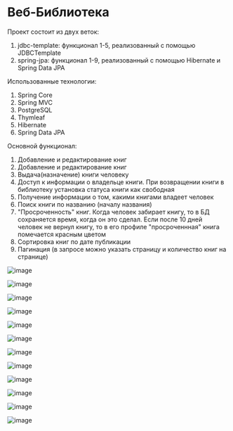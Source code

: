 # Веб-Библиотека
Проект состоит из двух веток:
1) jdbc-template: функционал 1-5, реализованный с помощью JDBCTemplate
2) spring-jpa: функционал 1-9, реализованный с помощью Hibernate и Spring Data JPA

Использованные технологии:
1) Spring Core
2) Spring MVC
3) PostgreSQL
4) Thymleaf
5) Hibernate
6) Spring Data JPA

Основной функционал:
1) Добавление и редактирование книг
2) Добавление и редактирование книг
3) Выдача(назначение) книги человеку
4) Доступ к информации о владельце книги. При возвращении книги в библиотеку установка статуса книги как свободная
5) Получение информации о том, какими книгами владеет человек
6) Поиск книги по названию (началу названия)
7) "Просроченность" книг. Когда человек забирает книгу, то в БД сохраняется время, когда он это сделал. Если после 10 дней человек не вернул книгу, то в его профиле "просроченнная" книга помечается красным цветом
8) Сортировка книг по дате публикации
9) Пагинация (в запросе можно указать страницу и количество книг на странице)

![image](https://github.com/Artifeex/WebLibrary/assets/71323102/1618ca8c-2810-4af4-8c28-d0b9337e498c)

![image](https://github.com/Artifeex/WebLibrary/assets/71323102/276adf7f-a163-4b90-a170-08bedc8cd7f7)

![image](https://github.com/Artifeex/WebLibrary/assets/71323102/5eb0ef29-903e-4486-aa1a-e6fd261421a4)

![image](https://github.com/Artifeex/WebLibrary/assets/71323102/a293d1d3-a4a8-4c10-8a45-09e2be85e6d1)

![image](https://github.com/Artifeex/WebLibrary/assets/71323102/aa562c37-004f-4c86-a870-d3b4b8f228b9)

![image](https://github.com/Artifeex/WebLibrary/assets/71323102/1ade955d-cafc-4f4f-9fcc-fd1156306f8a)

![image](https://github.com/Artifeex/WebLibrary/assets/71323102/4addd0ac-c15b-4245-bf83-3a98ccaf4dad)

![image](https://github.com/Artifeex/WebLibrary/assets/71323102/374daf77-6f6a-44f0-a1fe-7971c49f773a)

![image](https://github.com/Artifeex/WebLibrary/assets/71323102/03985020-98f3-488c-96fc-6939ded7aae5)

![image](https://github.com/Artifeex/WebLibrary/assets/71323102/92ae1813-4083-4bda-8103-c8b1a3eeb389)

![image](https://github.com/Artifeex/WebLibrary/assets/71323102/b5e1706c-cf04-445f-9b0e-7b63d6b08a81)

![image](https://github.com/Artifeex/WebLibrary/assets/71323102/4ccf4670-3e8a-47d6-a507-05364188348d)


